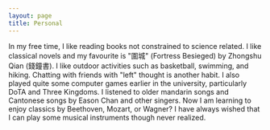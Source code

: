 ```yaml
---
layout: page
title: Personal
---
```

In my free time, I like reading books not constrained to science related. I like classical novels and my favourite is "圍城" (Fortress Besieged) by Zhongshu Qian (錢鐘書). I like outdoor activities such as basketball, swimming, and hiking. Chatting with friends with "left" thought is another habit. I also played quite some computer games earlier in the university, particularly DoTA and Three Kingdoms. I listened to older mandarin songs and Cantonese songs by Eason Chan and other singers. Now I am learning to enjoy classics by Beethoven, Mozart, or Wagner? I have always wished that I can play some musical instruments though never realized.
